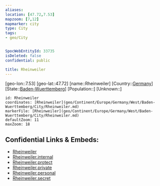 ```yaml
---
aliases: 
location: [47.72,7.53]
mapzoom: [7,12] 
mapmarker: city 
type: City
tags:
- geo/City


SpocWebEntityId: 33735
isDeleted: false
confidential: public

title: Rheinweiler
---
```

[geo-lon::7.53]
[geo-lat::47.72]
[name::Rheinweiler]
[Country::[Germany](geo/Continent/Europe/Germany.md)]
[State::[Baden-Wuerttemberg](geo/Continent/Europe/Germany/West/Baden-Wuerttemberg.md)]
[Population::]
[Unknown::]


```leaflet
id: Rheinweiler
coordinates: [Rheinweiler](geo/Continent/Europe/Germany/West/Baden-Wuerttemberg/City/Rheinweiler.md)
markerFile: [Rheinweiler](geo/Continent/Europe/Germany/West/Baden-Wuerttemberg/City/Rheinweiler.md)
defaultZoom: 11 
maxZoom: 18
```


## Confidential Links & Embeds: 
- [Rheinweiler](../../../../../../../../_public/geo/Continent/Europe/Germany/West/Baden-Wuerttemberg/City/Rheinweiler.md) 
- [Rheinweiler.internal](../../../../../../../../_internal/geo/Continent/Europe/Germany/West/Baden-Wuerttemberg/City/Rheinweiler.internal.md) 
- [Rheinweiler.protect](../../../../../../../../_protect/geo/Continent/Europe/Germany/West/Baden-Wuerttemberg/City/Rheinweiler.protect.md) 
- [Rheinweiler.private](../../../../../../../../_private/geo/Continent/Europe/Germany/West/Baden-Wuerttemberg/City/Rheinweiler.private.md) 
- [Rheinweiler.personal](../../../../../../../../_personal/geo/Continent/Europe/Germany/West/Baden-Wuerttemberg/City/Rheinweiler.personal.md) 
- [Rheinweiler.secret](../../../../../../../../_secret/geo/Continent/Europe/Germany/West/Baden-Wuerttemberg/City/Rheinweiler.secret.md) 

